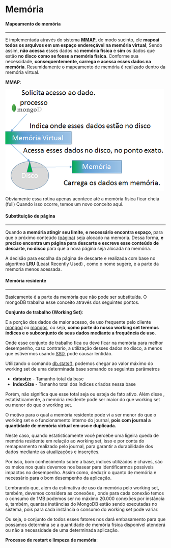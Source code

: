 # Memória

#### Mapeamento de memória
----------

E implementada através do sistema [**MMAP**](https://pt.wikipedia.org/wiki/Mmap), de modo sucinto, ele **mapeai  todos os arquivos em um espaço endereçável na memória virtual**; Sendo assim, **não acessa** esses dados na **memória física** e **sim** os dados que estão **no disco** **como se fosse a memória física**. Conforme sua necessidade, **consequentemente, carrega e acessa esses dados na memória**.
Resumidamente o mapeamento de memória é realizado dentro da memória virtual.

**MMAP**: 

![mmap](https://github.com/VagnerSilva/MongoDB/blob/master/Perifericos/imgs/mmap.png)



Obviamente essa rotina apenas acontece até a memória física ficar cheia (full)
Quando isso ocorre, temos um novo conceito aqui.



#### Substituição de página
----------
Quando **a memória atingir seu limite**, **e necessário  encontra espaço**, para que o próximo conteúdo ([página](https://pt.wikipedia.org/wiki/Mem%C3%B3ria_paginada)) seja alocado na memoria.
Dessa forma, **e preciso encontra um página para descarte e escreve esse conteúdo de descarte, no disco** para que a nova página seja alocada na memória.

A decisão para escolha da página de descarte e realizada com base no algoritmo **LRU**  (Least Recently Used) , como o nome sugere, e a parte da memoria menos acessada.

#### Memória residente
----------
Basicamente é a parte da memória que não pode ser substituída.
O mongoDB trabalha esse conceito através dos seguintes pontos.

**Conjunto de trabalho (Working Set)**:

E a porção dos dados de maior acesso, de uso frequente pelo cliente [mongod](https://docs.mongodb.org/manual/reference/program/mongod/) ou [mongos](https://docs.mongodb.org/manual/reference/program/mongos/), ou seja, **como parte do nosso working set teremos índices e o subconjunto de seus dados mediante a frequência de uso**. 


Onde esse conjunto de trabalho fica ou deve ficar na memória para melhor desempenho, caso contrario, a utilização desses dados no disco, a menos que estivermos usando [SSD](https://pt.wikipedia.org/wiki/SSD), pode causar lentidão.

Utilizando o comando  [db.stats()](https://docs.mongodb.org/manual/reference/method/db.stats/), podemos chegar ao valor máximo do working set de uma  determinada base somando os seguintes parâmetros

+ **datasize** - Tamanho total da base
+ **IndexSize** - Tamanho total dos índices criados nessa base

Porém, não significa que esse total seja ou esteja de fato ativo.
Além disse , estatisticamente, a memória residente pode ser maior do que working set ou menor do que o working set.

O motivo para o qual a memória residente pode vi a ser menor do que o working set e o funcionamento interno do journal, **pois com journal a quantidade de memória virtual em uso e duplicada.**

Neste caso, quando estatisticamente você percebe uma ligeira queda de memória residente em relação ao working set, isso e por conta do remapeamento realizado pelo journal, para garantir a durabilidade dos dados mediante as atualizações e inserções.

Por isso, bom conhecimento sobre a base, índices utilizados e chaves,  são os meios nos quais devemos nos basear para identificarmos possíveis impactos no desempenho.
Assim como, deduzir o quanto de memória e necessário para o bom desempenho da aplicação.

Lembrando que, além da estimativa de uso da memória pelo working set, também, devemos considera as conexões , onde para cada conexão temos o consumo de 1MB podemos ser no máximo 20.000 conexões por instância e, também, quantas instâncias do MongoDB estão sendo executadas no sistema, pois para cada instância o consumo do working set pode variar. 

Ou seja, o conjunto de todos esses fatores nos dará embasamento para que possamos determina se a quantidade de memória física disponível atenderá ou não a necessidade de uma determinada aplicação.


**Processo de restart e limpeza de memória**:

